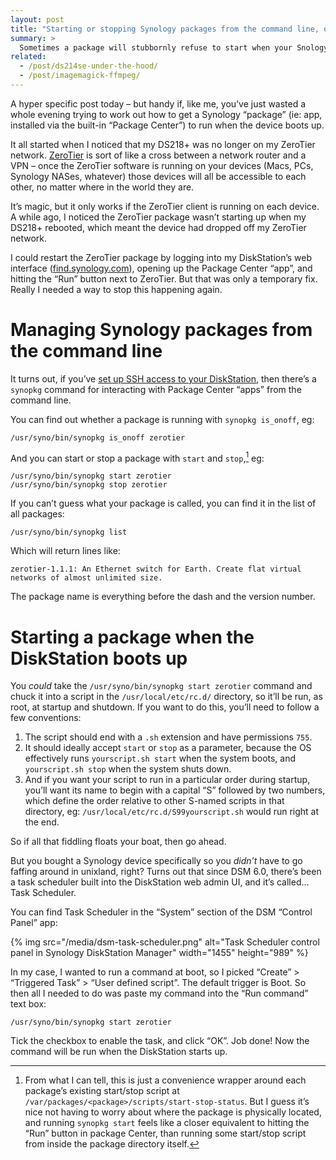 ```yaml
---
layout: post
title: "Starting or stopping Synology packages from the command line, or automatically on boot and shutdown"
summary: >
  Sometimes a package will stubbornly refuse to start when your Snology NAS boots up. Or sometimes you just want to run a custom script on a schedule without delving into cron. Here’s how.
related:
  - /post/ds214se-under-the-hood/
  - /post/imagemagick-ffmpeg/
---
```


A hyper specific post today – but handy if, like me, you’ve just wasted a whole evening trying to work out how to get a Synology “package” (ie: app, installed via the built-in “Package Center”) to run when the device boots up.

It all started when I noticed that my DS218+ was no longer on my ZeroTier network. [ZeroTier](https://www.zerotier.com/) is sort of like a cross between a network router and a VPN – once the ZeroTier software is running on your devices (Macs, PCs, Synology NASes, whatever) those devices will all be accessible to each other, no matter where in the world they are.

It’s magic, but it only works if the ZeroTier client is running on each device. A while ago, I noticed the ZeroTier package wasn’t starting up when my DS218+ rebooted, which meant the device had dropped off my ZeroTier network.

I could restart the ZeroTier package by logging into my DiskStation’s web interface ([find.synology.com](https://find.synology.com)), opening up the Package Center “app”, and hitting the “Run” button next to ZeroTier. But that was only a temporary fix. Really I needed a way to stop this happening again.

# Managing Synology packages from the command line

It turns out, if you’ve [set up SSH access to your DiskStation](/posts/ds214se-under-the-hood), then there’s a `synopkg` command for interacting with Package Center “apps” from the command line.

You can find out whether a package is running with `synopkg is_onoff`, eg:

    /usr/syno/bin/synopkg is_onoff zerotier

And you can start or stop a package with `start` and `stop`,[^1] eg:

    /usr/syno/bin/synopkg start zerotier
    /usr/syno/bin/synopkg stop zerotier

[^1]: From what I can tell, this is just a convenience wrapper around each package’s existing start/stop script at `/var/packages/<package>/scripts/start-stop-status`. But I guess it’s nice not having to worry about where the package is physically located, and running `synopkg start` feels like a closer equivalent to hitting the “Run” button in package Center, than running some start/stop script from inside the package directory itself.

If you can’t guess what your package is called, you can find it in the list of all packages:

    /usr/syno/bin/synopkg list

Which will return lines like:

    zerotier-1.1.1: An Ethernet switch for Earth. Create flat virtual networks of almost unlimited size.

The package name is everything before the dash and the version number.

# Starting a package when the DiskStation boots up

You _could_ take the `/usr/syno/bin/synopkg start zerotier` command and chuck it into a script in the `/usr/local/etc/rc.d/` directory, so it’ll be run, as root, at startup and shutdown. If you want to do this, you’ll need to follow a few conventions:

1. The script should end with a `.sh` extension and have permissions `755`.
1. It should ideally accept `start` or `stop` as a parameter, because the OS effectively runs `yourscript.sh start` when the system boots, and `yourscript.sh stop` when the system shuts down.
1. And if you want your script to run in a particular order during startup, you’ll want its name to begin with a capital “S” followed by two numbers, which define the order relative to other S-named scripts in that directory, eg: `/usr/local/etc/rc.d/S99yourscript.sh` would run right at the end.

So if all that fiddling floats your boat, then go ahead.

But you bought a Synology device specifically so you _didn’t_ have to go faffing around in unixland, right? Turns out that since DSM 6.0, there’s been a task scheduler built into the DiskStation web admin UI, and it’s called… Task Scheduler.

You can find Task Scheduler in the “System” section of the DSM “Control Panel” app:

{% img src="/media/dsm-task-scheduler.png" alt="Task Scheduler control panel in Synology DiskStation Manager" width="1455" height="989" %}

In my case, I wanted to run a command at boot, so I picked “Create” > “Triggered Task” > “User defined script”. The default trigger is Boot. So then all I needed to do was paste my command into the “Run command” text box:

    /usr/syno/bin/synopkg start zerotier

Tick the checkbox to enable the task, and click “OK”. Job done! Now the command will be run when the DiskStation starts up.
